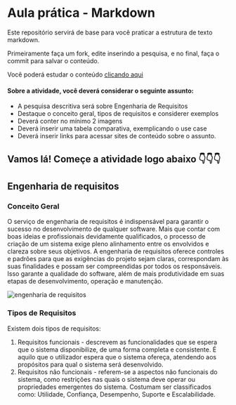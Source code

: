 # Aula prática - Markdown

Este repositório servirá de base para você praticar a estrutura de texto markdown. 

Primeiramente faça um fork, edite inserindo a pesquisa, e no final, faça o commit para salvar o conteúdo.

Você poderá estudar o conteúdo [clicando aqui](https://docs.pipz.com/central-de-ajuda/learning-center/guia-basico-de-markdown#open)

#### Sobre a atividade, você deverá considerar o seguinte assunto:

- A pesquisa descritiva será sobre Engenharia de Requisitos
- Destaque o conceito geral, tipos de requisitos e considerer exemplos
- Deverá conter no mínimo 2 imagens
- Deverá inserir uma tabela comparativa, exemplicando o use case
- Deverá inserir links para acessar sites de conteúdo sobre o assunto.


## Vamos lá! Começe a atividade logo abaixo 👇👇👇

## Engenharia de requisitos

### Conceito Geral

O serviço de engenharia de requisitos é indispensável para garantir o sucesso no desenvolvimento de qualquer software.
Mais que contar com boas ideias e profissionais devidamente qualificados, o processo de criação de um sistema exige pleno alinhamento entre os envolvidos e clareza sobre seus objetivos.
A engenharia de requisitos oferece controles e padrões para que as exigências do projeto sejam claras, correspondam às suas finalidades e possam ser compreendidas por todos os responsáveis.
Isso garante a qualidade do software, além de mais produtividade em suas etapas de desenvolvimento, operação e manutenção.

![engenharia de requisitos](https://slideplayer.com.br/slide/1793382/9/images/3/Engenharia+de+Requisitos.jpg)

### Tipos de Requisitos

Existem dois tipos de requisitos: 
1. Requisitos funcionais -  descrevem as funcionalidades que se espera que o sistema disponibilize, de uma forma completa e consistente. É aquilo que o utilizador espera que o sistema ofereça, atendendo aos propósitos para qual o sistema será desenvolvido.
2. Requisitos não funcionais - referem-se a aspectos não funcionais do sistema, como restrições nas quais o sistema deve operar ou propriedades emergentes do sistema. Costumam ser classificados como: Utilidade, Confiança, Desempenho, Suporte e Escalabilidade.

